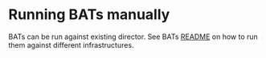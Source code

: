 # Running BATs manually

BATs can be run against existing director. See BATs [README](../bat/README.md) on how to run them against different infrastructures.